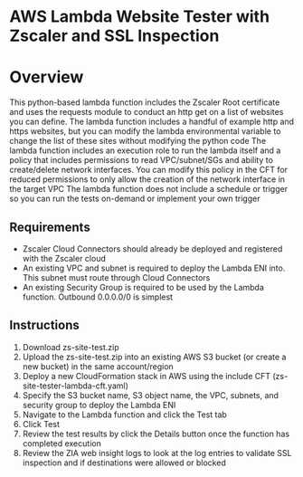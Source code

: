 AWS Lambda Website Tester with Zscaler and SSL Inspection
===========================================================================================================

# **Overview**
This python-based lambda function includes the Zscaler Root certificate and uses the requests module to conduct an http get on a list of websites you can define.
The lambda function includes a handful of example http and https websites, but you can modify the lambda environmental variable to change the list of these sites without modifying the python code
The lambda function includes an execution role to run the lambda itself and a policy that includes permissions to read VPC/subnet/SGs and ability to create/delete network interfaces. You can modify this policy in the CFT for reduced permissions to only allow the creation of the network interface in the target VPC
The lambda function does not include a schedule or trigger so you can run the tests on-demand or implement your own trigger

## **Requirements**

- Zscaler Cloud Connectors should already be deployed and registered with the Zscaler cloud
- An existing VPC and subnet is required to deploy the Lambda ENI into. This subnet must route through Cloud Connectors
- An existing Security Group is required to be used by the Lambda function. Outbound 0.0.0.0/0 is simplest

## **Instructions**

1. Download zs-site-test.zip
1. Upload the zs-site-test.zip into an existing AWS S3 bucket (or create a new bucket) in the same account/region
1. Deploy a new CloudFormation stack in AWS using the include CFT (zs-site-tester-lambda-cft.yaml)
1. Specify the S3 bucket name, S3 object name, the VPC, subnets, and security group to deploy the Lambda ENI
1. Navigate to the Lambda function and click the Test tab
1. Click Test
1. Review the test results by click the Details button once the function has completed execution
1. Review the ZIA web insight logs to look at the log entries to validate SSL inspection and if destinations were allowed or blocked